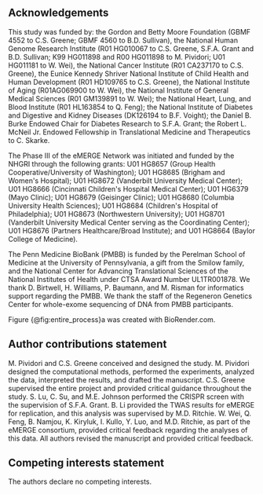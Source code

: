 ## Acknowledgements

This study was funded by: the Gordon and Betty Moore Foundation (GBMF 4552 to C.S.
Greene; GBMF 4560 to B.D.
Sullivan), the National Human Genome Research Institute (R01 HG010067 to C.S.
Greene, S.F.A.
Grant and B.D.
Sullivan; K99 HG011898 and R00 HG011898 to M.
Pividori; U01 HG011181 to W.
Wei), the National Cancer Institute (R01 CA237170 to C.S.
Greene), the Eunice Kennedy Shriver National Institute of Child Health and Human Development (R01 HD109765 to C.S.
Greene), the National Institute of Aging (R01AG069900 to W.
Wei), the National Institute of General Medical Sciences (R01 GM139891 to W.
Wei); the National Heart, Lung, and Blood Institute (R01 HL163854 to Q.
Feng); the National Institute of Diabetes and Digestive and Kidney Diseases (DK126194 to B.F.
Voight); the Daniel B.
Burke Endowed Chair for Diabetes Research to S.F.A.
Grant; the Robert L.
McNeil Jr.
Endowed Fellowship in Translational Medicine and Therapeutics to C.
Skarke.

The Phase III of the eMERGE Network was initiated and funded by the NHGRI through the following grants: U01 HG8657 (Group Health Cooperative/University of Washington); U01 HG8685 (Brigham and Women's Hospital); U01 HG8672 (Vanderbilt University Medical Center); U01 HG8666 (Cincinnati Children's Hospital Medical Center); U01 HG6379 (Mayo Clinic); U01 HG8679 (Geisinger Clinic); U01 HG8680 (Columbia University Health Sciences); U01 HG8684 (Children's Hospital of Philadelphia); U01 HG8673 (Northwestern University); U01 HG8701 (Vanderbilt University Medical Center serving as the Coordinating Center); U01 HG8676 (Partners Healthcare/Broad Institute); and U01 HG8664 (Baylor College of Medicine).

The Penn Medicine BioBank (PMBB) is funded by the Perelman School of Medicine at the University of Pennsylvania, a gift from the Smilow family, and the National Center for Advancing Translational Sciences of the National Institutes of Health under CTSA Award Number UL1TR001878.
We thank D.
Birtwell, H.
Williams, P.
Baumann, and M.
Risman for informatics support regarding the PMBB.
We thank the staff of the Regeneron Genetics Center for whole-exome sequencing of DNA from PMBB participants.

Figure {@fig:entire_process}a was created with BioRender.com.


## Author contributions statement

M.
Pividori and C.S.
Greene conceived and designed the study.
M.
Pividori designed the computational methods, performed the experiments, analyzed the data, interpreted the results, and drafted the manuscript.
C.S.
Greene supervised the entire project and provided critical guidance throughout the study.
S.
Lu, C.
Su, and M.E.
Johnson performed the CRISPR screen with the supervision of S.F.A.
Grant.
B.
Li provided the TWAS results for eMERGE for replication, and this analysis was supervised by M.D.
Ritchie.
W.
Wei, Q.
Feng, B.
Namjou, K.
Kiryluk, I.
Kullo, Y.
Luo, and M.D.
Ritchie, as part of the eMERGE consortium, provided critical feedback regarding the analyses of this data.
All authors revised the manuscript and provided critical feedback.

## Competing interests statement

The authors declare no competing interests.
